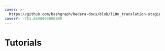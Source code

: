 ```yaml
---
cover: >-
  https://github.com/hashgraph/hedera-docs/blob/l10n_translation-staging/es/es/.gitbook/assets/Cat-Hero-12-hero@2x-100_Exchanges_2022-12-07-020913_ugkr.webp
coverY: -751.6690909090909
---
```


# Tutorials

